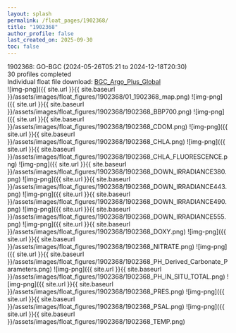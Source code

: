 ```yaml
---
layout: splash
permalink: /float_pages/1902368/
title: "1902368"
author_profile: false
last_created_on: 2025-09-30
toc: false
---
```

 
1902368: GO-BGC (2024-05-26T05:21 to 2024-12-18T20:30)\
30 profiles completed\
Individual float file download: [BGC_Argo_Plus_Global](https://ftp.soest.hawaii.edu/bgc_argo_plus/Individual_Floats/outliers_removed/1902368_Sprof_processed.nc)\
![img-png]({{ site.url }}{{ site.baseurl }}/assets/images/float_figures/1902368/01_1902368_map.png)
![img-png]({{ site.url }}{{ site.baseurl }}/assets/images/float_figures/1902368/1902368_BBP700.png)
![img-png]({{ site.url }}{{ site.baseurl }}/assets/images/float_figures/1902368/1902368_CDOM.png)
![img-png]({{ site.url }}{{ site.baseurl }}/assets/images/float_figures/1902368/1902368_CHLA.png)
![img-png]({{ site.url }}{{ site.baseurl }}/assets/images/float_figures/1902368/1902368_CHLA_FLUORESCENCE.png)
![img-png]({{ site.url }}{{ site.baseurl }}/assets/images/float_figures/1902368/1902368_DOWN_IRRADIANCE380.png)
![img-png]({{ site.url }}{{ site.baseurl }}/assets/images/float_figures/1902368/1902368_DOWN_IRRADIANCE443.png)
![img-png]({{ site.url }}{{ site.baseurl }}/assets/images/float_figures/1902368/1902368_DOWN_IRRADIANCE490.png)
![img-png]({{ site.url }}{{ site.baseurl }}/assets/images/float_figures/1902368/1902368_DOWN_IRRADIANCE555.png)
![img-png]({{ site.url }}{{ site.baseurl }}/assets/images/float_figures/1902368/1902368_DOXY.png)
![img-png]({{ site.url }}{{ site.baseurl }}/assets/images/float_figures/1902368/1902368_NITRATE.png)
![img-png]({{ site.url }}{{ site.baseurl }}/assets/images/float_figures/1902368/1902368_PH_Derived_Carbonate_Parameters.png)
![img-png]({{ site.url }}{{ site.baseurl }}/assets/images/float_figures/1902368/1902368_PH_IN_SITU_TOTAL.png)
![img-png]({{ site.url }}{{ site.baseurl }}/assets/images/float_figures/1902368/1902368_PRES.png)
![img-png]({{ site.url }}{{ site.baseurl }}/assets/images/float_figures/1902368/1902368_PSAL.png)
![img-png]({{ site.url }}{{ site.baseurl }}/assets/images/float_figures/1902368/1902368_TEMP.png)
